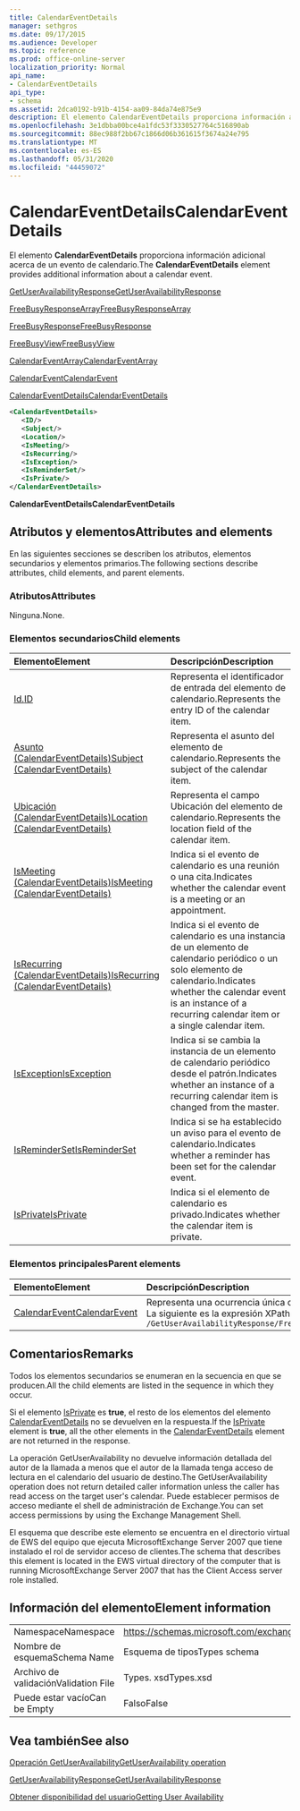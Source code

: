 ```yaml
---
title: CalendarEventDetails
manager: sethgros
ms.date: 09/17/2015
ms.audience: Developer
ms.topic: reference
ms.prod: office-online-server
localization_priority: Normal
api_name:
- CalendarEventDetails
api_type:
- schema
ms.assetid: 2dca0192-b91b-4154-aa09-84da74e875e9
description: El elemento CalendarEventDetails proporciona información adicional acerca de un evento de calendario.
ms.openlocfilehash: 3e1dbba00bce4a1fdc53f3330527764c516890ab
ms.sourcegitcommit: 88ec988f2bb67c1866d06b361615f3674a24e795
ms.translationtype: MT
ms.contentlocale: es-ES
ms.lasthandoff: 05/31/2020
ms.locfileid: "44459072"
---
```

# <a name="calendareventdetails"></a><span data-ttu-id="4307e-103">CalendarEventDetails</span><span class="sxs-lookup"><span data-stu-id="4307e-103">CalendarEventDetails</span></span>

<span data-ttu-id="4307e-104">El elemento **CalendarEventDetails** proporciona información adicional acerca de un evento de calendario.</span><span class="sxs-lookup"><span data-stu-id="4307e-104">The **CalendarEventDetails** element provides additional information about a calendar event.</span></span> 
  
[<span data-ttu-id="4307e-105">GetUserAvailabilityResponse</span><span class="sxs-lookup"><span data-stu-id="4307e-105">GetUserAvailabilityResponse</span></span>](getuseravailabilityresponse.md)
  
[<span data-ttu-id="4307e-106">FreeBusyResponseArray</span><span class="sxs-lookup"><span data-stu-id="4307e-106">FreeBusyResponseArray</span></span>](freebusyresponsearray.md)
  
[<span data-ttu-id="4307e-107">FreeBusyResponse</span><span class="sxs-lookup"><span data-stu-id="4307e-107">FreeBusyResponse</span></span>](freebusyresponse.md)
  
[<span data-ttu-id="4307e-108">FreeBusyView</span><span class="sxs-lookup"><span data-stu-id="4307e-108">FreeBusyView</span></span>](freebusyview.md)
  
[<span data-ttu-id="4307e-109">CalendarEventArray</span><span class="sxs-lookup"><span data-stu-id="4307e-109">CalendarEventArray</span></span>](calendareventarray.md)
  
[<span data-ttu-id="4307e-110">CalendarEvent</span><span class="sxs-lookup"><span data-stu-id="4307e-110">CalendarEvent</span></span>](calendarevent.md)
  
[<span data-ttu-id="4307e-111">CalendarEventDetails</span><span class="sxs-lookup"><span data-stu-id="4307e-111">CalendarEventDetails</span></span>](calendareventdetails.md)
  
```xml
<CalendarEventDetails>
   <ID/>
   <Subject/>
   <Location/>
   <IsMeeting/>
   <IsRecurring/>
   <IsException/>
   <IsReminderSet/>
   <IsPrivate/>
</CalendarEventDetails>
```

 <span data-ttu-id="4307e-112">**CalendarEventDetails**</span><span class="sxs-lookup"><span data-stu-id="4307e-112">**CalendarEventDetails**</span></span>
## <a name="attributes-and-elements"></a><span data-ttu-id="4307e-113">Atributos y elementos</span><span class="sxs-lookup"><span data-stu-id="4307e-113">Attributes and elements</span></span>

<span data-ttu-id="4307e-114">En las siguientes secciones se describen los atributos, elementos secundarios y elementos primarios.</span><span class="sxs-lookup"><span data-stu-id="4307e-114">The following sections describe attributes, child elements, and parent elements.</span></span>
  
### <a name="attributes"></a><span data-ttu-id="4307e-115">Atributos</span><span class="sxs-lookup"><span data-stu-id="4307e-115">Attributes</span></span>

<span data-ttu-id="4307e-116">Ninguna.</span><span class="sxs-lookup"><span data-stu-id="4307e-116">None.</span></span>
  
### <a name="child-elements"></a><span data-ttu-id="4307e-117">Elementos secundarios</span><span class="sxs-lookup"><span data-stu-id="4307e-117">Child elements</span></span>

|<span data-ttu-id="4307e-118">**Elemento**</span><span class="sxs-lookup"><span data-stu-id="4307e-118">**Element**</span></span>|<span data-ttu-id="4307e-119">**Descripción**</span><span class="sxs-lookup"><span data-stu-id="4307e-119">**Description**</span></span>|
|:-----|:-----|
|[<span data-ttu-id="4307e-120">Id.</span><span class="sxs-lookup"><span data-stu-id="4307e-120">ID</span></span>](id.md) <br/> |<span data-ttu-id="4307e-121">Representa el identificador de entrada del elemento de calendario.</span><span class="sxs-lookup"><span data-stu-id="4307e-121">Represents the entry ID of the calendar item.</span></span>  <br/> |
|[<span data-ttu-id="4307e-122">Asunto (CalendarEventDetails)</span><span class="sxs-lookup"><span data-stu-id="4307e-122">Subject (CalendarEventDetails)</span></span>](subject-calendareventdetails.md) <br/> |<span data-ttu-id="4307e-123">Representa el asunto del elemento de calendario.</span><span class="sxs-lookup"><span data-stu-id="4307e-123">Represents the subject of the calendar item.</span></span>  <br/> |
|[<span data-ttu-id="4307e-124">Ubicación (CalendarEventDetails)</span><span class="sxs-lookup"><span data-stu-id="4307e-124">Location (CalendarEventDetails)</span></span>](location-calendareventdetails.md) <br/> |<span data-ttu-id="4307e-125">Representa el campo Ubicación del elemento de calendario.</span><span class="sxs-lookup"><span data-stu-id="4307e-125">Represents the location field of the calendar item.</span></span>  <br/> |
|[<span data-ttu-id="4307e-126">IsMeeting (CalendarEventDetails)</span><span class="sxs-lookup"><span data-stu-id="4307e-126">IsMeeting (CalendarEventDetails)</span></span>](ismeeting-calendareventdetails.md) <br/> |<span data-ttu-id="4307e-127">Indica si el evento de calendario es una reunión o una cita.</span><span class="sxs-lookup"><span data-stu-id="4307e-127">Indicates whether the calendar event is a meeting or an appointment.</span></span>  <br/> |
|[<span data-ttu-id="4307e-128">IsRecurring (CalendarEventDetails)</span><span class="sxs-lookup"><span data-stu-id="4307e-128">IsRecurring (CalendarEventDetails)</span></span>](isrecurring-calendareventdetails.md) <br/> |<span data-ttu-id="4307e-129">Indica si el evento de calendario es una instancia de un elemento de calendario periódico o un solo elemento de calendario.</span><span class="sxs-lookup"><span data-stu-id="4307e-129">Indicates whether the calendar event is an instance of a recurring calendar item or a single calendar item.</span></span>  <br/> |
|[<span data-ttu-id="4307e-130">IsException</span><span class="sxs-lookup"><span data-stu-id="4307e-130">IsException</span></span>](isexception.md) <br/> |<span data-ttu-id="4307e-131">Indica si se cambia la instancia de un elemento de calendario periódico desde el patrón.</span><span class="sxs-lookup"><span data-stu-id="4307e-131">Indicates whether an instance of a recurring calendar item is changed from the master.</span></span>  <br/> |
|[<span data-ttu-id="4307e-132">IsReminderSet</span><span class="sxs-lookup"><span data-stu-id="4307e-132">IsReminderSet</span></span>](isreminderset.md) <br/> |<span data-ttu-id="4307e-133">Indica si se ha establecido un aviso para el evento de calendario.</span><span class="sxs-lookup"><span data-stu-id="4307e-133">Indicates whether a reminder has been set for the calendar event.</span></span>  <br/> |
|[<span data-ttu-id="4307e-134">IsPrivate</span><span class="sxs-lookup"><span data-stu-id="4307e-134">IsPrivate</span></span>](isprivate.md) <br/> |<span data-ttu-id="4307e-135">Indica si el elemento de calendario es privado.</span><span class="sxs-lookup"><span data-stu-id="4307e-135">Indicates whether the calendar item is private.</span></span>  <br/> |
   
### <a name="parent-elements"></a><span data-ttu-id="4307e-136">Elementos principales</span><span class="sxs-lookup"><span data-stu-id="4307e-136">Parent elements</span></span>

|<span data-ttu-id="4307e-137">**Elemento**</span><span class="sxs-lookup"><span data-stu-id="4307e-137">**Element**</span></span>|<span data-ttu-id="4307e-138">**Descripción**</span><span class="sxs-lookup"><span data-stu-id="4307e-138">**Description**</span></span>|
|:-----|:-----|
|[<span data-ttu-id="4307e-139">CalendarEvent</span><span class="sxs-lookup"><span data-stu-id="4307e-139">CalendarEvent</span></span>](calendarevent.md) <br/> |<span data-ttu-id="4307e-140">Representa una ocurrencia única del elemento de calendario.</span><span class="sxs-lookup"><span data-stu-id="4307e-140">Represents a unique calendar item occurrence.</span></span>  <br/> <span data-ttu-id="4307e-141">La siguiente es la expresión XPath 2,0 a este elemento:</span><span class="sxs-lookup"><span data-stu-id="4307e-141">The following is the XPath 2.0 expression to this element:</span></span>  <br/>  `/GetUserAvailabilityResponse/FreeBusyResponseArray/FreeBusyResponse/FreeBusyView/CalendarEventArray/CalendarEvent[i]` <br/> |
   
## <a name="remarks"></a><span data-ttu-id="4307e-142">Comentarios</span><span class="sxs-lookup"><span data-stu-id="4307e-142">Remarks</span></span>

<span data-ttu-id="4307e-143">Todos los elementos secundarios se enumeran en la secuencia en que se producen.</span><span class="sxs-lookup"><span data-stu-id="4307e-143">All the child elements are listed in the sequence in which they occur.</span></span> 
  
<span data-ttu-id="4307e-144">Si el elemento [IsPrivate](isprivate.md) es **true**, el resto de los elementos del elemento [CalendarEventDetails](calendareventdetails.md) no se devuelven en la respuesta.</span><span class="sxs-lookup"><span data-stu-id="4307e-144">If the [IsPrivate](isprivate.md) element is **true**, all the other elements in the [CalendarEventDetails](calendareventdetails.md) element are not returned in the response.</span></span> 
  
<span data-ttu-id="4307e-145">La operación GetUserAvailability no devuelve información detallada del autor de la llamada a menos que el autor de la llamada tenga acceso de lectura en el calendario del usuario de destino.</span><span class="sxs-lookup"><span data-stu-id="4307e-145">The GetUserAvailability operation does not return detailed caller information unless the caller has read access on the target user's calendar.</span></span> <span data-ttu-id="4307e-146">Puede establecer permisos de acceso mediante el shell de administración de Exchange.</span><span class="sxs-lookup"><span data-stu-id="4307e-146">You can set access permissions by using the Exchange Management Shell.</span></span>
  
<span data-ttu-id="4307e-147">El esquema que describe este elemento se encuentra en el directorio virtual de EWS del equipo que ejecuta MicrosoftExchange Server 2007 que tiene instalado el rol de servidor acceso de clientes.</span><span class="sxs-lookup"><span data-stu-id="4307e-147">The schema that describes this element is located in the EWS virtual directory of the computer that is running MicrosoftExchange Server 2007 that has the Client Access server role installed.</span></span>
  
## <a name="element-information"></a><span data-ttu-id="4307e-148">Información del elemento</span><span class="sxs-lookup"><span data-stu-id="4307e-148">Element information</span></span>

|||
|:-----|:-----|
|<span data-ttu-id="4307e-149">Namespace</span><span class="sxs-lookup"><span data-stu-id="4307e-149">Namespace</span></span>  <br/> |https://schemas.microsoft.com/exchange/services/2006/types  <br/> |
|<span data-ttu-id="4307e-150">Nombre de esquema</span><span class="sxs-lookup"><span data-stu-id="4307e-150">Schema Name</span></span>  <br/> |<span data-ttu-id="4307e-151">Esquema de tipos</span><span class="sxs-lookup"><span data-stu-id="4307e-151">Types schema</span></span>  <br/> |
|<span data-ttu-id="4307e-152">Archivo de validación</span><span class="sxs-lookup"><span data-stu-id="4307e-152">Validation File</span></span>  <br/> |<span data-ttu-id="4307e-153">Types. xsd</span><span class="sxs-lookup"><span data-stu-id="4307e-153">Types.xsd</span></span>  <br/> |
|<span data-ttu-id="4307e-154">Puede estar vacío</span><span class="sxs-lookup"><span data-stu-id="4307e-154">Can be Empty</span></span>  <br/> |<span data-ttu-id="4307e-155">Falso</span><span class="sxs-lookup"><span data-stu-id="4307e-155">False</span></span>  <br/> |
   
## <a name="see-also"></a><span data-ttu-id="4307e-156">Vea también</span><span class="sxs-lookup"><span data-stu-id="4307e-156">See also</span></span>



[<span data-ttu-id="4307e-157">Operación GetUserAvailability</span><span class="sxs-lookup"><span data-stu-id="4307e-157">GetUserAvailability operation</span></span>](getuseravailability-operation.md)
  
[<span data-ttu-id="4307e-158">GetUserAvailabilityResponse</span><span class="sxs-lookup"><span data-stu-id="4307e-158">GetUserAvailabilityResponse</span></span>](getuseravailabilityresponse.md)


[<span data-ttu-id="4307e-159">Obtener disponibilidad del usuario</span><span class="sxs-lookup"><span data-stu-id="4307e-159">Getting User Availability</span></span>](https://msdn.microsoft.com/library/d4133fcb-9b0f-4e6b-aadf-a389da83516a%28Office.15%29.aspx)

